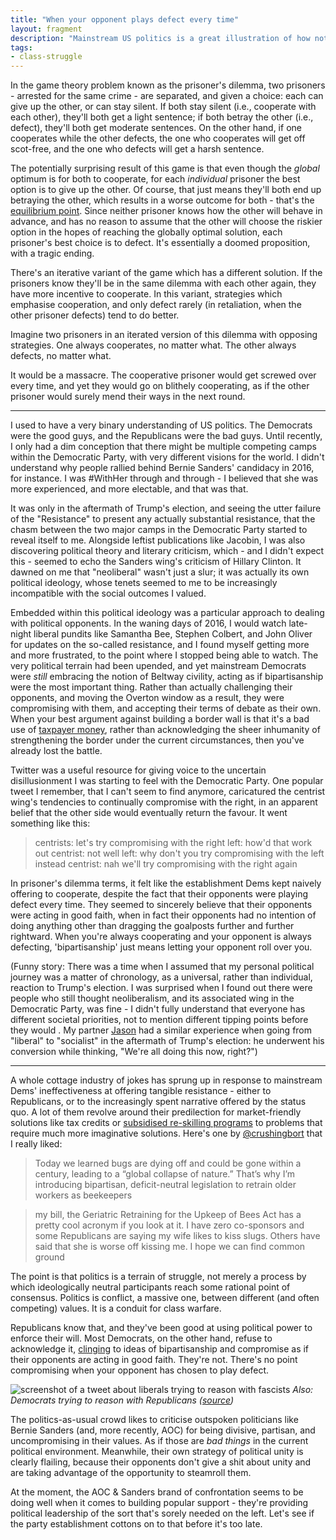 ```yaml
---
title: "When your opponent plays defect every time"
layout: fragment
description: "Mainstream US politics is a great illustration of how not to solve the prisoner's dilemma."
tags:
- class-struggle
---
```


In the game theory problem known as the prisoner's dilemma, two prisoners - arrested for the same crime - are separated, and given a choice: each can give up the other, or can stay silent. If both stay silent (i.e., cooperate with each other), they'll both get a light sentence; if both betray the other (i.e., defect), they'll both get moderate sentences. On the other hand, if one cooperates while the other defects, the one who cooperates will get off scot-free, and the one who defects will get a harsh sentence.

The potentially surprising result of this game is that even though the _global_ optimum is for both to cooperate, for each _individual_ prisoner the best option is to give up the other. Of course, that just means they'll both end up betraying the other, which results in a worse outcome for both - that's the [equilibrium point](https://en.wikipedia.org/wiki/Nash_equilibrium). Since neither prisoner knows how the other will behave in advance, and has no reason to assume that the other will choose the riskier option in the hopes of reaching the globally optimal solution, each prisoner's best choice is to defect. It's essentially a doomed proposition, with a tragic ending.

There's an iterative variant of the game which has a different solution. If the prisoners know they'll be in the same dilemma with each other again, they have more incentive to cooperate. In this variant, strategies which emphasise cooperation, and only defect rarely (in retaliation, when the other prisoner defects) tend to do better.

Imagine two prisoners in an iterated version of this dilemma with opposing strategies. One always cooperates, no matter what. The other always defects, no matter what.

It would be a massacre. The cooperative prisoner would get screwed over every time, and yet they would go on blithely cooperating, as if the other prisoner would surely mend their ways in the next round.

***

I used to have a very binary understanding of US politics. The Democrats were the good guys, and the Republicans were the bad guys. Until recently, I only had a dim conception that there might be multiple competing camps within the Democratic Party, with very different visions for the world. I didn't understand why people rallied behind Bernie Sanders' candidacy in 2016, for instance. I was #WithHer through and through - I believed that she was more experienced, and more electable, and that was that.

It was only in the aftermath of Trump's election, and seeing the utter failure of the "Resistance" to present any actually substantial resistance, that the chasm between the two major camps in the Democratic Party started to reveal itself to me. Alongside leftist publications like Jacobin, I was also discovering political theory and literary criticism, which - and I didn't expect this - seemed to echo the Sanders wing's criticism of Hillary Clinton. It dawned on me that "neoliberal" wasn't just a slur; it was actually its own political ideology, whose tenets seemed to me to be increasingly incompatible with the social outcomes I valued.

Embedded within this political ideology was a particular approach to dealing with political opponents. In the waning days of 2016, I would watch late-night liberal pundits like Samantha Bee, Stephen Colbert, and John Oliver for updates on the so-called resistance, and I found myself getting more and more frustrated, to the point where I stopped being able to watch. The very political terrain had been upended, and yet mainstream Democrats were _still_ embracing the notion of Beltway civility, acting as if bipartisanship were the most important thing. Rather than actually challenging their opponents, and moving the Overton window as a result, they were compromising with them, and accepting their terms of debate as their own. When your best argument against building a border wall is that it's a bad use of [taxpayer money](https://thehill.com/homenews/sunday-talk-shows/425097-kaine-on-border-wall-democrats-dont-want-to-waste-taxpayer-money), rather than acknowledging the sheer inhumanity of strengthening the border under the current circumstances, then you've already lost the battle.

Twitter was a useful resource for giving voice to the uncertain disillusionment I was starting to feel with the Democratic Party. One popular tweet I remember, that I can't seem to find anymore, caricatured the centrist wing's tendencies to continually compromise with the right, in an apparent belief that the other side would eventually return the favour. It went something like this:

> centrists: let's try compromising with the right
> left: how'd that work out
> centrist: not well
> left: why don't you try compromising with the left instead
> centrist: nah we'll try compromising with the right again

In prisoner's dilemma terms, it felt like the establishment Dems kept naively offering to cooperate, despite the fact that their opponents were playing defect every time. They seemed to sincerely believe that their opponents were acting in good faith, when in fact their opponents had no intention of doing anything other than dragging the goalposts further and further rightward. When you're always cooperating and your opponent is always defecting, 'bipartisanship' just means letting your opponent roll over you.

(Funny story: There was a time when I assumed that my personal political journey was a matter of chronology, as a universal, rather than individual, reaction to Trump's election. I was surprised when I found out there were people who still thought neoliberalism, and its associated wing in the Democratic Party, was fine - I didn't fully understand that everyone has different societal priorities, not to mention different tipping points before they would . My partner [Jason](https://twitter.com/jasonpjason) had a similar experience when going from "liberal" to "socialist" in the aftermath of Trump's election: he underwent his conversion while thinking, "We're all doing this now, right?")

***

A whole cottage industry of jokes has sprung up in response to mainstream Dems' ineffectiveness at offering tangible resistance - either to Republicans, or to the increasingly spent narrative offered by the status quo. A lot of them revolve around their predilection for market-friendly solutions like tax credits or [subsidised re-skilling programs](https://twitter.com/schwarz/status/1091106125578207232) to problems that require much more imaginative solutions. Here's one by [@crushingbort](https://twitter.com/crushingbort/status/1094962191915249666) that I really liked:

> Today we learned bugs are dying off and could be gone within a century, leading to a “global collapse of nature.” That’s why I’m introducing bipartisan, deficit-neutral legislation to retrain older workers as beekeepers

> my bill, the Geriatric Retraining for the Upkeep of Bees Act has a pretty cool acronym if you look at it. I have zero co-sponsors and some Republicans are saying my wife likes to kiss slugs. Others have said that she is worse off kissing me. I hope we can find common ground

The point is that politics is a terrain of struggle, not merely a process by which ideologically neutral participants reach some rational point of consensus. Politics is conflict, a massive one, between different (and often competing) values. It is a conduit for class warfare.

Republicans know that, and they've been good at using political power to enforce their will. Most Democrats, on the other hand, refuse to acknowledge it, [clinging](https://jacobinmag.com/2018/11/bipartisanship-tribalism-midterm-elections) to ideas of bipartisanship and compromise as if their opponents are acting in good faith. They're not. There's no point compromising when your opponent has chosen to play defect.

![screenshot of a tweet about liberals trying to reason with fascists](https://i.imgur.com/Lof1NK8.png)
_Also: Democrats trying to reason with Republicans ([source](https://twitter.com/OhMySultan/status/1090354157024956420))_

The politics-as-usual crowd likes to criticise outspoken politicians like Bernie Sanders (and, more recently, AOC) for being divisive, partisan, and uncompromising in their values. As if those are _bad things_ in the current political environment. Meanwhile, their own strategy of political unity is clearly flailing, because their opponents don't give a shit about unity and are taking advantage of the opportunity to steamroll them.

At the moment, the AOC & Sanders brand of confrontation seems to be doing well when it comes to building popular support - they're providing political leadership of the sort that's sorely needed on the left. Let's see if the party establishment cottons on to that before it's too late.
